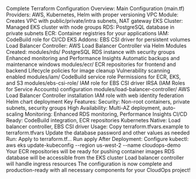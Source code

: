 Complete Terraform Configuration Overview:
Main Configuration (main.tf)
Providers: AWS, Kubernetes, Helm with proper versioning
VPC Module: Creates VPC with public/private/intra subnets, NAT gateway
EKS Cluster: Managed EKS cluster with node groups
RDS: PostgreSQL database in private subnets
ECR: Container registries for your applications
IAM: CodeBuild role for CI/CD
EKS Addons: EBS CSI driver for persistent volumes
Load Balancer Controller: AWS Load Balancer Controller via Helm
Modules Created:
modules/rds/
PostgreSQL RDS instance with security groups
Enhanced monitoring and Performance Insights
Automatic backups and maintenance windows
modules/ecr/
ECR repositories for frontend and backend
Lifecycle policies for image cleanup
Vulnerability scanning enabled
modules/iam/
CodeBuild service role
Permissions for ECR, EKS, and S3
modules/ebs-csi-role/
IAM role for EBS CSI driver
IRSA (IAM Roles for Service Accounts) configuration
modules/load-balancer-controller/
AWS Load Balancer Controller installation
IAM role with web identity federation
Helm chart deployment
Key Features:
Security: Non-root containers, private subnets, security groups
High Availability: Multi-AZ deployment, auto-scaling
Monitoring: Enhanced RDS monitoring, Performance Insights
CI/CD Ready: CodeBuild integration, ECR repositories
Kubernetes Native: Load balancer controller, EBS CSI driver
Usage:
Copy terraform.tfvars.example to terraform.tfvars
Update the database password and other values as needed
Run:
Apply to terraform.tf...
Run
apply
After Deployment:
Configure kubectl: aws eks update-kubeconfig --region us-west-2 --name cloudops-demo
Your ECR repositories will be ready for pushing container images
RDS database will be accessible from the EKS cluster
Load balancer controller will handle ingress resources
The configuration is now complete and production-ready with all necessary components for your CloudOps project!
